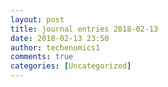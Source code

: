 ```yaml
---
layout: post
title: journal entries 2018-02-13
date: 2018-02-13 23:50
author: techenomics1
comments: true
categories: [Uncategorized]
---
```

